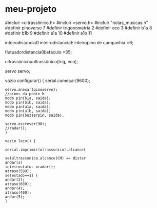 # meu-projeto
#incluir <ultrassônico.h>
#incluir <servo.h>
#incluir "notas_musicas.h"
#definir pinoverso 7
#definir trigonometria 2
#definir eco 3
#definir b1a 8
#definir b1b 9
#definir a1a 10
#definir a1b 11

inteirodistanciaD
inteirodistanciaE
inteiropino de campanhia =6;

flutuadordistancia0bstáculo =35;

ultrassônicouultrassônico(trig, eco);

servo servo;

vazio configurar() {
    serial.começar(9600);

    servo.anexar(pinoservo);
    //pinos da ponte h
    modo pin(b1a, saida);
    modo pin(b1b, saida);
    modo pin(a1a, saida);
    modo pin(a1b, saida);
    modo pin(buzzerpin, saida);

    servo.escrever(90);
    //radar();
    }

    vazio laço() {

    serial.imprimir(ulrassonico).alcance(

    se(ultrassonico.alcance(CM) <= distar
    andar(s)
    inteirostatus =radar();
    atraso(500);
    se(estado==1) {
    andar(2);
    atraso(600);
    andar(4);
    atraso(400);
    andar(5);
    }
    
    
    
